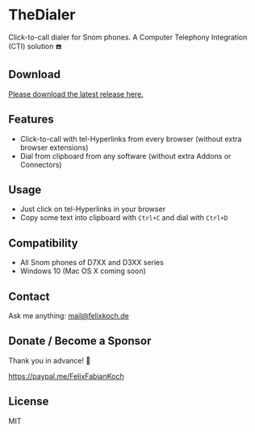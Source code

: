# TheDialer

Click-to-call dialer for Snom phones. A Computer Telephony Integration (CTI) solution ☎️

## Download

[Please download the latest release here.](https://github.com/felixkoch/TheDialer/releases)

## Features

- Click-to-call with tel-Hyperlinks from every browser (without extra browser extensions)
- Dial from clipboard from any software (without extra Addons or Connectors)

## Usage

- Just click on tel-Hyperlinks in your browser
- Copy some text into clipboard with `Ctrl+C` and dial with `Ctrl+D`

## Compatibility

- All Snom phones of D7XX and D3XX series
- Windows 10 (Mac OS X coming soon)

## Contact

Ask me anything: mail@felixkoch.de

## Donate / Become a Sponsor

Thank you in advance! 🙏

https://paypal.me/FelixFabianKoch

## License

MIT
